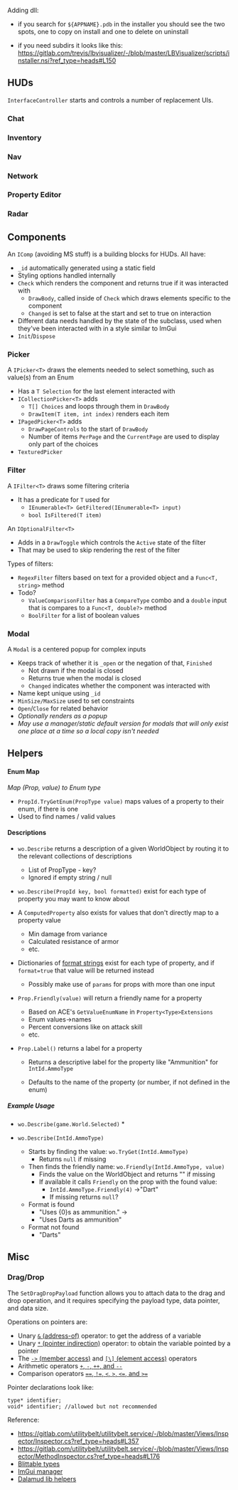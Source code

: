 Adding dll:

* if you search for `${APPNAME}.pdb` in the installer you should see the two spots, one to copy on install and one to delete on uninstall

* if you need subdirs it looks like this: https://gitlab.com/trevis/lbvisualizer/-/blob/master/LBVisualizer/scripts/installer.nsi?ref_type=heads#L150

  



## HUDs

`InterfaceController` starts and controls a number of replacement UIs.



### Chat



### Inventory



### Nav



### Network



### Property Editor



### Radar

### 



## Components

An `IComp` (avoiding MS stuff) is a building blocks for HUDs.  All have:

* `_id` automatically generated using a static field
* Styling options handled internally 
* `Check` which renders the component and returns true if it was interacted with
  * `DrawBody`, called inside of `Check` which draws elements specific to the component
  * `Changed` is set to false at the start and set to true on interaction
* Different data needs handled by the state of the subclass, used when they've been interacted with in a style similar to ImGui
* `Init`/`Dispose` 





### Picker

A `IPicker<T>` draws the elements needed to select something, such as value(s) from an Enum

* Has a `T Selection` for the last element interacted with
* `ICollectionPicker<T>` adds 
  * `T[] Choices` and loops through them in `DrawBody` 
  * `DrawItem(T item, int index)` renders each item
* `IPagedPicker<T>` adds
  * `DrawPageControls` to the start of `DrawBody` 
  * Number of items `PerPage` and the `CurrentPage` are used to display only part of the choices
* `TexturedPicker` 



### Filter

A `IFilter<T>` draws some filtering criteria

* It has a predicate for `T` used for
  * `IEnumerable<T> GetFiltered(IEnumerable<T> input)`
  * `bool IsFiltered(T item)`



An `IOptionalFilter<T>` 

* Adds in a `DrawToggle` which controls the `Active` state of the filter
* That may be used to skip rendering the rest of the filter



Types of filters:

* `RegexFilter` filters based on text for a provided object and a `Func<T, string>` method
* Todo?
  * `ValueComparisonFilter` has a `CompareType` combo and a `double` input that is compares to a `Func<T, double?>` method
  * `BoolFilter` for a list of boolean values

### Modal

A `Modal` is a centered popup for complex inputs

* Keeps track of whether it is `_open` or the negation of that, `Finished`
  * Not drawn if the modal is closed
  * Returns true when the modal is closed
  * `Changed` indicates whether the component was interacted with
* Name kept unique using `_id`
*  `MinSize/MaxSize` used to set constraints
* `Open`/`Close` for related behavior
* *Optionally renders as a popup*
* *May use a manager/static default version for modals that will only exist one place at a time so a local copy isn't needed*





## Helpers

#### Enum Map

*Map (Prop, value) to Enum type*



* `PropId.TryGetEnum(PropType value)` maps values of a property to their enum, if there is one
* Used to find names / valid values

#### Descriptions

* `wo.Describe` returns a description of a given WorldObject by routing it to the relevant collections of descriptions

  * List of PropType - key?
  * Ignored if empty string / null

* `wo.Describe(PropId key, bool formatted)` exist for each type of property you may want to know about

* A `ComputedProperty` also exists for values that don't directly map to a property value

  * Min damage from variance
  * Calculated resistance of armor
  * etc.

* Dictionaries of [format strings](https://learn.microsoft.com/en-us/dotnet/api/system.string.format?view=net-8.0) exist for each type of property, and if `format=true` that value will be returned instead

  * Possibly make use of `params` for props with more than one input

* `Prop.Friendly(value)` will return a friendly name for a property

  * Based on ACE's  `GetValueEnumName` in `Property<Type>Extensions`
  * Enum values->names
  * Percent conversions like on attack skill
  * etc.

* `Prop.Label()` returns a label for a property

  * Returns a descriptive label for the property like "Ammunition" for `IntId.AmmoType` 

  * Defaults to the name of the property (or number, if not defined in the enum)

    

##### Example Usage

* `wo.Describe(game.World.Selected)` 
  * 

* `wo.Describe(IntId.AmmoType)` 
  * Starts by finding the value:
    `wo.TryGet(IntId.AmmoType)`
    * Returns `null` if missing
  * Then finds the friendly name:
    `wo.Friendly(IntId.AmmoType, value)`  
    * Finds the value on the WorldObject and returns "" if missing
    * If available it calls `Friendly` on the prop with the found value:
      * `IntId.AmmoType.Friendly(4)` ->"Dart"
      * If missing returns `null`?
  * Format is found
    * "Uses {0}s as ammunition." -> 
    * "Uses Darts as ammunition"
  * Format not found
    * "Darts"









## Misc

### Drag/Drop

The `SetDragDropPayload` function allows you to attach data  to the drag and drop operation, and it requires specifying the payload  type, data pointer, and data size.



Operations on pointers are:

* Unary [`&` (address-of)](https://learn.microsoft.com/en-us/dotnet/csharp/language-reference/operators/pointer-related-operators#address-of-operator-) operator: to get the address of a variable
* Unary [`*` (pointer indirection)](https://learn.microsoft.com/en-us/dotnet/csharp/language-reference/operators/pointer-related-operators#pointer-indirection-operator-) operator: to obtain the variable pointed by a pointer
* The [`->` (member access)](https://learn.microsoft.com/en-us/dotnet/csharp/language-reference/operators/pointer-related-operators#pointer-member-access-operator--) and [`[\]` (element access)](https://learn.microsoft.com/en-us/dotnet/csharp/language-reference/operators/pointer-related-operators#pointer-element-access-operator-) operators
* Arithmetic operators [`+`, `-`, `++`, and `--`](https://learn.microsoft.com/en-us/dotnet/csharp/language-reference/operators/pointer-related-operators#pointer-arithmetic-operators)
* Comparison operators [`==`, `!=`, `<`, `>`, `<=`, and `>=`](https://learn.microsoft.com/en-us/dotnet/csharp/language-reference/operators/pointer-related-operators#pointer-comparison-operators)



Pointer declarations look like:

```
type* identifier;
void* identifier; //allowed but not recommended
```





Reference:

* https://gitlab.com/utilitybelt/utilitybelt.service/-/blob/master/Views/Inspector/Inspector.cs?ref_type=heads#L357
* https://gitlab.com/utilitybelt/utilitybelt.service/-/blob/master/Views/Inspector/MethodInspector.cs?ref_type=heads#L176
* [Blittable types](https://learn.microsoft.com/en-us/dotnet/framework/interop/blittable-and-non-blittable-types)
* [ImGui manager](https://github.com/JaThePlayer/Rysy/blob/3e2c675e43c0a1bfcf88bbae71963e3c2a4f167a/Rysy/Gui/ImGuiManager.cs#L482)
* [Dalamud lib helpers](https://github.com/NightmareXIV/ECommons/blob/aa5305f34b24a7c6955c864675244b8ff5fddfcb/ECommons/ImGuiMethods/ImGuiDragDrop.cs)
